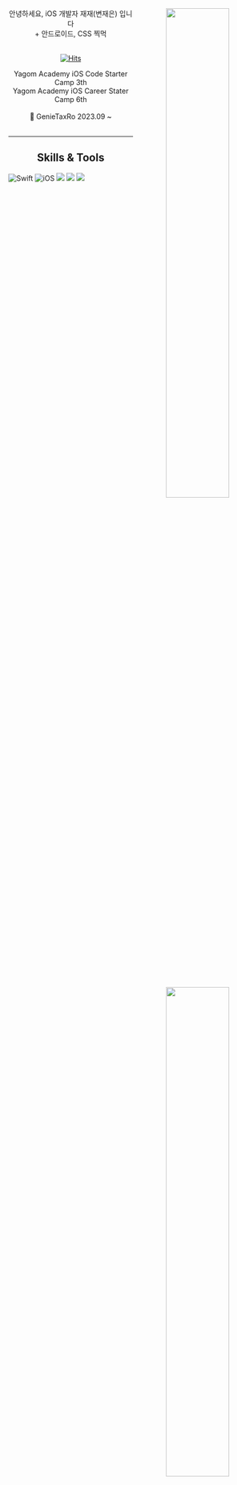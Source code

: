 
<div align="center"> 
<img align="right" width="50%" src="https://github-readme-stats.vercel.app/api?username=ZZBAE&show_icons=true&theme=merko"/>

  
<div align="left">
<div align="center">
안녕하세요, iOS 개발자 재재(변재은) 입니다 <br>
+ 안드로이드, CSS 찍먹 <br>
<div align="center"> <br>
<div align=center>
	
[![Hits](https://hits.seeyoufarm.com/api/count/incr/badge.svg?url=https%3A%2F%2Fgithub.com%2FZZBAE&count_bg=%23A1C08A&title_bg=%233C8033&icon=apple.svg&icon_color=%23E7E7E7&title=Thank+you+for+visiting&edge_flat=false)](https://hits.seeyoufarm.com)
	 
</div>
Yagom Academy iOS Code Starter Camp 3th<br>
Yagom Academy iOS Career Stater Camp 6th<br>
<br>
🏢 GenieTaxRo 2023.09 ~

</div>

<br>
	  
---  
	  
<img align="right" width="50%" src="https://github-readme-stats.vercel.app/api/top-langs/?username=ZZBAE&theme=dracula&exclude_repo=Computer-Science-Engineering&layout=compact&langs_count=10"/></a>

## Skills & Tools
<div align="left">

![Swift](https://img.shields.io/badge/Swift-FA7343?style=flat-square&logo=Swift&logoColor=white) 
![iOS](https://img.shields.io/badge/iOS-222222?style=flat-square&logo=Apple&logoColor=white) 
<img src="https://img.shields.io/badge/XCode-147EFB?style=flat-square&logo=xcode&logoColor=white"/>
<img src="https://img.shields.io/badge/GitHub-181717?style=flat-square&logo=github&logoColor=white"/> 
<img src="https://img.shields.io/badge/Git-F05032?style=flat-square&logo=Git&logoColor=white"/>

<br>
</div>

